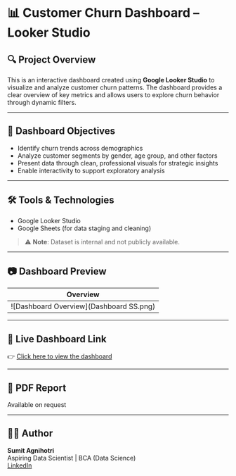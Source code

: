 # 📊 Customer Churn Dashboard – Looker Studio

## 🔍 Project Overview
This is an interactive dashboard created using **Google Looker Studio** to visualize and analyze customer churn patterns. The dashboard provides a clear overview of key metrics and allows users to explore churn behavior through dynamic filters.

---

## 🎯 Dashboard Objectives
- Identify churn trends across demographics
- Analyze customer segments by gender, age group, and other factors
- Present data through clean, professional visuals for strategic insights
- Enable interactivity to support exploratory analysis

---

## 🛠️ Tools & Technologies
- Google Looker Studio
- Google Sheets (for data staging and cleaning)

> ⚠️ **Note**: Dataset is internal and not publicly available.

---

## 📷 Dashboard Preview

| Overview |
|----------|
| ![Dashboard Overview](Dashboard SS.png) |

---

## 🔗 Live Dashboard Link
👉 [Click here to view the dashboard](https://lookerstudio.google.com/s/g_Wisr_sEX0)

---

## 📄 PDF Report
Available on request

---

## 👨‍💻 Author
**Sumit Agnihotri**  
Aspiring Data Scientist | BCA (Data Science)  
[LinkedIn](https://www.linkedin.com/in/sumit-agnihotri/)